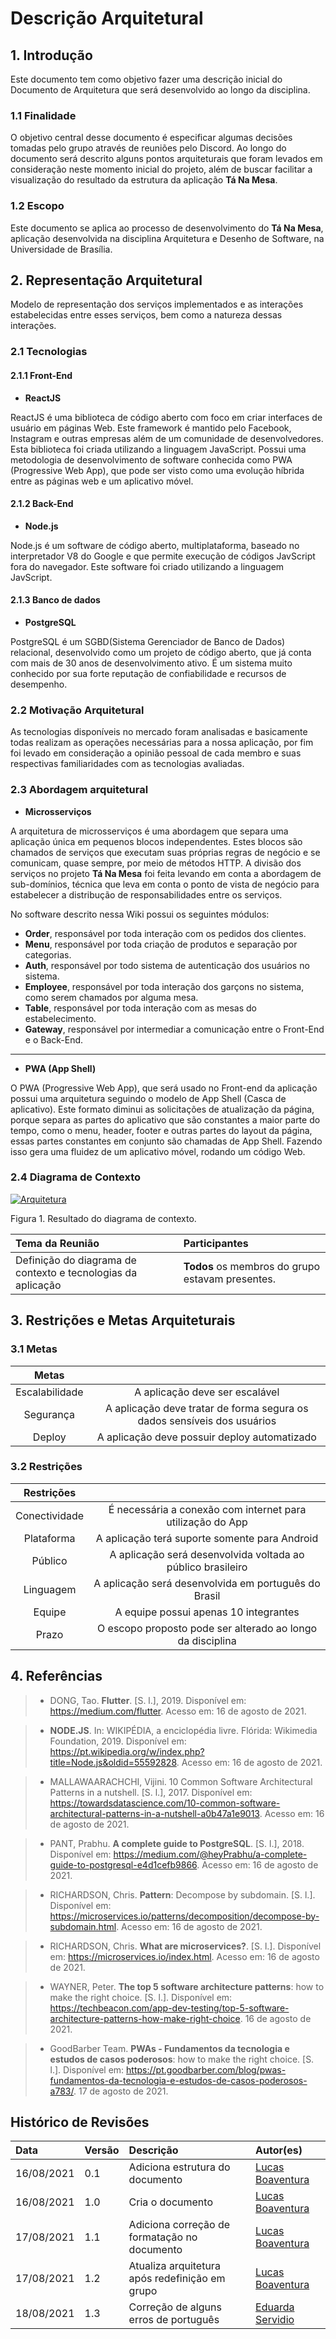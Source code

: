# Descrição Arquitetural

## 1. Introdução

Este documento tem como objetivo fazer uma descrição inicial do Documento de Arquitetura que será desenvolvido ao longo da disciplina.

### 1.1 Finalidade

O objetivo central desse documento é especificar algumas decisões tomadas pelo grupo através de reuniões pelo Discord. Ao longo do documento será descrito alguns pontos arquiteturais que foram levados em consideração neste momento inicial do projeto, além de buscar facilitar a visualização do resultado da estrutura da aplicação **Tá Na Mesa**.

### 1.2 Escopo

Este documento se aplica ao processo de desenvolvimento do **Tá Na Mesa**, aplicação desenvolvida na disciplina Arquitetura e Desenho de Software, na Universidade de Brasília.

## 2. Representação Arquitetural

Modelo de representação dos serviços implementados e as interações estabelecidas entre esses serviços, bem como a natureza dessas interações.

### 2.1 Tecnologias

#### 2.1.1 Front-End 

- **ReactJS**

ReactJS é uma biblioteca de código aberto com foco em criar interfaces de usuário em páginas Web. Este framework é mantido pelo Facebook, Instagram e outras empresas além de um comunidade de desenvolvedores. Esta biblioteca foi criada utilizando a linguagem JavaScript. Possui uma metodologia de desenvolvimento de software conhecida como PWA (Progressive Web App), que pode ser visto como uma evolução híbrida entre as páginas web e um aplicativo móvel.

#### 2.1.2 Back-End 

- **Node.js**

Node.js é um software de código aberto, multiplataforma, baseado no interpretador V8 do Google e que permite execução de códigos JavScript fora do navegador. Este software foi criado utilizando a linguagem JavScript.

#### 2.1.3 Banco de dados

- **PostgreSQL**

PostgreSQL é um SGBD(Sistema Gerenciador de Banco de Dados) relacional, desenvolvido como um projeto de código aberto, que já conta com mais de 30 anos de desenvolvimento ativo. É um sistema muito conhecido por sua forte reputação de confiabilidade e recursos de desempenho.


### 2.2 Motivação Arquitetural

As tecnologias disponíveis no mercado foram analisadas e basicamente todas realizam as operações necessárias para a nossa aplicação, por fim foi levado em consideração a opinião pessoal de cada membro e suas respectivas familiaridades com as tecnologias avaliadas.

### 2.3 Abordagem arquitetural

- **Microsserviços**

A arquitetura de microsserviços é uma abordagem que separa uma aplicação única em pequenos blocos independentes. Estes blocos são chamados de serviços que executam suas próprias regras de negócio e se comunicam, quase sempre, por meio de métodos HTTP. A divisão dos serviços no projeto **Tá Na Mesa** foi feita levando em conta a abordagem de sub-domínios, técnica que leva em conta o ponto de vista de negócio para estabelecer a distribução de responsabilidades entre os serviços.

No software descrito nessa Wiki possui os seguintes módulos:

- **Order**, responsável por toda interação com os pedidos dos clientes.
- **Menu**, responsável por toda criação de produtos e separação por categorias.
- **Auth**, responsável por todo sistema de autenticação dos usuários no sistema.
- **Employee**, responsável por toda interação dos garçons no sistema, como serem chamados por alguma mesa.
- **Table**, responsável por toda interação com as mesas do estabelecimento.
- **Gateway**, responsável por intermediar a comunicação entre o Front-End e o Back-End.
---

- **PWA (App Shell)**

O PWA (Progressive Web App), que será usado no Front-end da aplicação possui uma arquitetura seguindo o modelo de App Shell (Casca de aplicativo). Este formato diminui as solicitações de atualização da página, porque separa as partes do aplicativo que são constantes a maior parte do tempo, como o menu, header, footer e outras partes do layout da página, essas partes constantes em conjunto são chamadas de App Shell. Fazendo isso gera uma fluidez de um aplicativo móvel, rodando um código Web.

### 2.4 Diagrama de Contexto

[ ![Arquitetura](../../assets/img/seminario2/arquitetura/arquitetura.png) ](../../assets/img/seminario2/arquitetura/arquitetura.png)

<figcaption>Figura 1. Resultado do diagrama de contexto.</figcaption>

|     Tema da Reunião      |       Participantes                                                                     |
| :------------ | :------------------------------------------------------------------------ |
| Definição do diagrama de contexto e tecnologias da aplicação |                      **Todos** os membros do grupo estavam presentes.                      |

## 3. Restrições e Metas Arquiteturais

### 3.1 Metas

|     Metas      |                                                                            |
| :------------: | :------------------------------------------------------------------------: |
| Escalabilidade |                       A aplicação deve ser escalável                       |
|   Segurança    | A aplicação deve tratar de forma segura os dados sensíveis dos usuários |
|     Deploy     |                A aplicação deve possuir deploy automatizado                |

### 3.2 Restrições

|  Restrições   |                                                                |
| :-----------: | :------------------------------------------------------------: |
| Conectividade |   É necessária a conexão com internet para utilização do App   |
|  Plataforma   |         A aplicação terá suporte somente para Android          |
|    Público    |  A aplicação será desenvolvida voltada ao público brasileiro   |
|   Linguagem   |      A aplicação será desenvolvida em português do Brasil      |
|    Equipe     |             A equipe possui apenas 10 integrantes              |
|     Prazo     | O escopo proposto pode ser alterado ao longo da disciplina     |

## 4. Referências

> - DONG, Tao. **Flutter**. [S. l.], 2019. Disponível em: https://medium.com/flutter. Acesso em: 16 de agosto de 2021.

> - **NODE.JS**. In: WIKIPÉDIA, a enciclopédia livre. Flórida: Wikimedia Foundation, 2019. Disponível em: https://pt.wikipedia.org/w/index.php?title=Node.js&oldid=55592828. Acesso em: 16 de agosto de 2021.

> - MALLAWAARACHCHI, Vijini. 10 Common Software Architectural Patterns in a nutshell. [S. l.], 2017. Disponível em: https://towardsdatascience.com/10-common-software-architectural-patterns-in-a-nutshell-a0b47a1e9013. Acesso em: 16 de agosto de 2021.

> - PANT, Prabhu. **A complete guide to PostgreSQL**. [S. l.], 2018. Disponível em: https://medium.com/@heyPrabhu/a-complete-guide-to-postgresql-e4d1cefb9866. Acesso em: 16 de agosto de 2021.

> - RICHARDSON, Chris. **Pattern**: Decompose by subdomain. [S. l.]. Disponível em: https://microservices.io/patterns/decomposition/decompose-by-subdomain.html. Acesso em: 16 de agosto de 2021.

> - RICHARDSON, Chris. **What are microservices?**. [S. l.]. Disponível em: https://microservices.io/index.html. Acesso em: 16 de agosto de 2021.

> - WAYNER, Peter. **The top 5 software architecture patterns**: how to make the right choice. [S. l.]. Disponível em: https://techbeacon.com/app-dev-testing/top-5-software-architecture-patterns-how-make-right-choice. 16 de agosto de 2021.

> - GoodBarber Team. **PWAs - Fundamentos da tecnologia e estudos de casos poderosos**: how to make the right choice. [S. l.]. Disponível em: https://pt.goodbarber.com/blog/pwas-fundamentos-da-tecnologia-e-estudos-de-casos-poderosos-a783/. 17 de agosto de 2021.

## Histórico de Revisões

| Data       | Versão | Descrição                                    | Autor(es)                                                                                                |
| :--------- | :----- | :------------------------------------------- | :------------------------------------------------------------------------------------------------------- |
| 16/08/2021 | 0.1    | Adiciona estrutura do documento              | [Lucas Boaventura](https://github.com/lboaventura25)                                                     |
| 16/08/2021 | 1.0    | Cria o documento                             | [Lucas Boaventura](https://github.com/lboaventura25)                                                     |
| 17/08/2021 | 1.1    | Adiciona correção de formatação no documento | [Lucas Boaventura](https://github.com/lboaventura25)                                                     |
| 17/08/2021 | 1.2    | Atualiza arquitetura após redefinição em grupo      | [Lucas Boaventura](https://github.com/lboaventura25)                                                     |
| 18/08/2021 | 1.3    | Correção de alguns erros de português      | [Eduarda Servidio](https://github.com/ServideoEC)                                                    |

